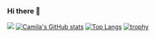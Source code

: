 ### Hi there 👋

![](https://raw.githubusercontent.com/camila-tw/camila-tw/main/assets/github-contribution-grid-snake.svg)
[![Camila's GitHub stats](https://github-readme-stats.vercel.app/api?username=camila-tw&count_private=true&show_icons=true&theme=swift)](https://github.com/anuraghazra/github-readme-stats)
[![Top Langs](https://github-readme-stats.vercel.app/api/top-langs/?username=camila-tw&layout=compact)](https://github.com/anuraghazra/github-readme-stats)
[![trophy](https://github-profile-trophy.vercel.app/?username=camila-tw)](https://github.com/ryo-ma/github-profile-trophy)

<!--
**camila-tw/camila-tw** is a ✨ _special_ ✨ repository because its `README.md` (this file) appears on your GitHub profile.

Here are some ideas to get you started:

- 🔭 I’m currently working on ...
- 🌱 I’m currently learning ...
- 👯 I’m looking to collaborate on ...
- 🤔 I’m looking for help with ...
- 💬 Ask me about ...
- 📫 How to reach me: ...
- 😄 Pronouns: ...
- ⚡ Fun fact: ...
-->
